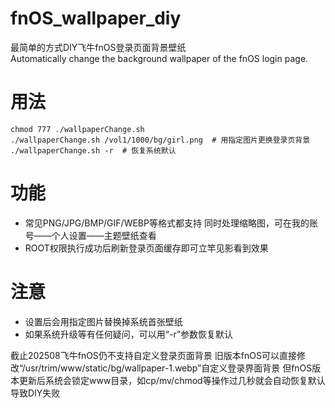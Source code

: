 # fnOS_wallpaper_diy
最简单的方式DIY飞牛fnOS登录页面背景壁纸   
Automatically change the background wallpaper of the fnOS login page.  

# 用法
```
chmod 777 ./wallpaperChange.sh  
./wallpaperChange.sh /vol1/1000/bg/girl.png  # 用指定图片更换登录页背景  
./wallpaperChange.sh -r  # 恢复系统默认
```
# 功能
* 常见PNG/JPG/BMP/GIF/WEBP等格式都支持
同时处理缩略图，可在我的账号——个人设置——主题壁纸查看  
* ROOT权限执行成功后刷新登录页面缓存即可立竿见影看到效果  

# 注意
* 设置后会用指定图片替换掉系统首张壁纸
* 如果系统升级等有任何疑问，可以用“-r”参数恢复默认 

截止202508飞牛fnOS仍不支持自定义登录页面背景
旧版本fnOS可以直接修改“/usr/trim/www/static/bg/wallpaper-1.webp”自定义登录界面背景
但fnOS版本更新后系统会锁定www目录，如cp/mv/chmod等操作过几秒就会自动恢复默认导致DIY失败
